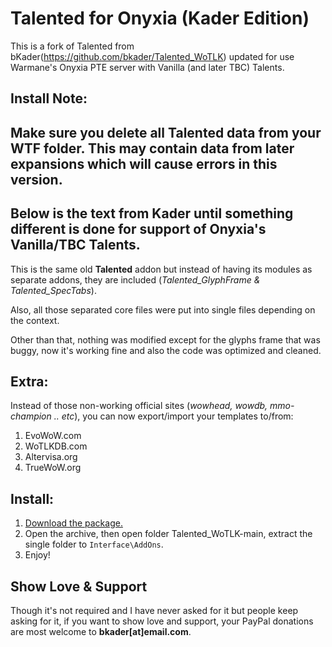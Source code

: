# Talented for Onyxia (Kader Edition)

This is a fork of Talented from bKader(https://github.com/bkader/Talented_WoTLK) updated for use Warmane's Onyxia PTE server with Vanilla (and later TBC) Talents.

## Install Note:
Make sure you delete all Talented data from your WTF folder.  This may contain data from later expansions which will cause errors in this version.
---
Below is the text from Kader until something different is done for support of Onyxia's Vanilla/TBC Talents.
---

This is the same old **Talented** addon but instead of having its modules as separate addons, they are included (_Talented\_GlyphFrame & Talented\_SpecTabs_).

Also, all those separated core files were put into single files depending on the context.

Other than that, nothing was modified except for the glyphs frame that was buggy, now it's working fine and also the code was optimized and cleaned.

## Extra:

Instead of those non-working official sites (_wowhead, wowdb, mmo-champion .. etc_), you can now export/import your templates to/from:

1. EvoWoW.com
2. WoTLKDB.com
3. Altervisa.org
4. TrueWoW.org

## Install:

1. [Download the package.](https://github.com/bkader/Talented_WoTLK/archive/refs/heads/main.zip)
2. Open the archive, then open folder Talented_WoTLK-main, extract the single folder to `Interface\AddOns`.
3. Enjoy!

## Show Love & Support

Though it's not required and I have never asked for it but people keep asking for it, if you want to show love and support, your PayPal donations are most welcome to **bkader[at]email.com**.
